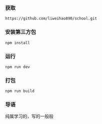 ### 获取
```
https://github.com/liweihao890/school.git

```
### 安装第三方包

```
npm install 

```
### 运行

```
npm run dev

```
### 打包

```
npm run build

```
### 导语
纯属学习的，写的一般般
